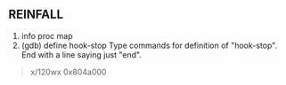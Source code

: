 ## REINFALL





1. info proc map
2. (gdb) define hook-stop
Type commands for definition of "hook-stop".
End with a line saying just "end".
>x/120wx  0x804a000